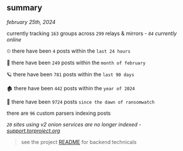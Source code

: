 
## summary
_february 25th, 2024_

currently tracking `163` groups across `299` relays & mirrors - _`84` currently online_

⏲ there have been `4` posts within the `last 24 hours`

🦈 there have been `249` posts within the `month of february`

🪐 there have been `781` posts within the `last 90 days`

🏚 there have been `442` posts within the `year of 2024`

🦕 there have been `9724` posts `since the dawn of ransomwatch`

there are `96` custom parsers indexing posts

_`20` sites using v2 onion services are no longer indexed - [support.torproject.org](https://support.torproject.org/onionservices/v2-deprecation/)_

> see the project [README](https://github.com/joshhighet/ransomwatch#ransomwatch--) for backend technicals
